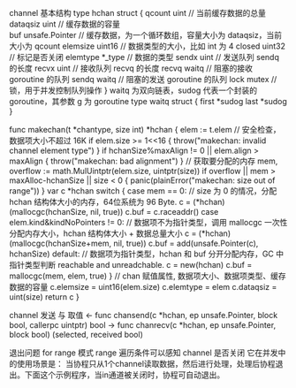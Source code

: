 channel 基本结构
type hchan struct {
    qcount   uint // 当前缓存数据的总量  
    dataqsiz uint // 缓存数据的容量      
    buf      unsafe.Pointer // 缓存数据，为一个循环数组，容量大小为 dataqsiz，当前大小为 qcount
    elemsize uint16 // 数据类型的大小，比如 int 为 4
    closed   uint32 // 标记是否关闭
    elemtype *_type // 数据的类型
    sendx    uint  // 发送队列 sendq 的长度
    recvx    uint  // 接收队列 recvq 的长度
    recvq    waitq // 阻塞的接收 goroutine 的队列
    sendq    waitq // 阻塞的发送 goroutine 的队列
    lock mutex     // 锁，用于并发控制队列操作
}
waitq 为双向链表，sudog 代表一个封装的 goroutine，其参数 g 为 goroutine
type waitq struct {
    first *sudog
    last  *sudog
}

func makechan(t *chantype, size int) *hchan {
    elem := t.elem
    // 安全检查，数据项大小不超过 16K
    if elem.size >= 1<<16 {
        throw("makechan: invalid channel element type")
    }
    if hchanSize%maxAlign != 0 || elem.align > maxAlign {
        throw("makechan: bad alignment")
    }
    // 获取要分配的内存
    mem, overflow := math.MulUintptr(elem.size, uintptr(size))
    if overflow || mem > maxAlloc-hchanSize || size < 0 {
        panic(plainError("makechan: size out of range"))
    }
    var c *hchan
    switch {
    case mem == 0:
        // size 为 0 的情况，分配 hchan 结构体大小的内存，64位系统为 96 Byte.
        c = (*hchan)(mallocgc(hchanSize, nil, true))
        c.buf = c.raceaddr()
    case elem.kind&kindNoPointers != 0:
        // 数据项不为指针类型，调用 mallocgc 一次性分配内存大小，hchan 结构体大小 + 数据总量大小
        c = (*hchan)(mallocgc(hchanSize+mem, nil, true))
        c.buf = add(unsafe.Pointer(c), hchanSize)
    default:
        // 数据项为指针类型，hchan 和 buf 分开分配内存，GC 中指针类型判断 reachable and unreadchable.
        c = new(hchan)
        c.buf = mallocgc(mem, elem, true)
    }
    // chan 赋值属性, 数据项大小、数据项类型、缓存数据的容量
    c.elemsize = uint16(elem.size)
    c.elemtype = elem
    c.dataqsiz = uint(size)
    return c
}


channel 发送 与 取值
<- func chansend(c *hchan, ep unsafe.Pointer, block bool, callerpc uintptr) bool
-> func chanrecv(c *hchan, ep unsafe.Pointer, block bool) (selected, received bool)


退出问题
for range 模式  range 遍历条件可以感知 channel 是否关闭
它在并发中的使用场景是：
    当协程只从1个channel读取数据，然后进行处理，处理后协程退出。下面这个示例程序，当in通道被关闭时，协程可自动退出。